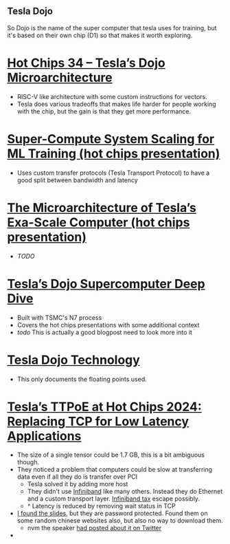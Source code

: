 ## Tesla Dojo
So Dojo is the name of the super computer that tesla uses for training, but it's based on their own chip (D1) so that makes it worth exploring.

# [Hot Chips 34 – Tesla’s Dojo Microarchitecture](https://chipsandcheese.com/2022/09/01/hot-chips-34-teslas-dojo-microarchitecture/)
- RISC-V like architecture with some custom instructions for vectors.
- Tesla does various tradeoffs that makes life harder for people working with the chip, but the gain is that they get more performance.

# [Super-Compute System Scaling for ML Training (hot chips presentation)](https://hc34.hotchips.org/assets/program/conference/day2/Machine%20Learning/Hotchip%20Dojo%20System%20v25.pdf)
- Uses custom transfer protocols (Tesla Transport Protocol) to have a good split between bandwidth and latency

# [The Microarchitecture of Tesla’s Exa-Scale Computer (hot chips presentation)](https://hc34.hotchips.org/assets/program/conference/day2/Machine%20Learning/HotChips_tesla_dojo_uarch.pdf)
- *TODO*

# [Tesla’s Dojo Supercomputer Deep Dive](https://web.archive.org/web/20221218050943/https://morethanmoore.substack.com/p/teslas-dojo-supercomputer-deep-dive)
- Built with TSMC's N7 process
- Covers the hot chips presentations with some additional context
- *todo* This is actually a good blogpost need to look more into it

# [Tesla Dojo Technology](https://cdn.motor1.com/pdf-files/535242876-tesla-dojo-technology.pdf)
- This only documents the floating points used. 

# [Tesla’s TTPoE at Hot Chips 2024: Replacing TCP for Low Latency Applications](https://chipsandcheese.com/2024/08/27/teslas-ttpoe-at-hot-chips-2024-replacing-tcp-for-low-latency-applications/)
- The size of a single tensor could be 1.7 GB, this is a bit ambiguous though.
- They noticed a problem that computers could be slow at transferring data even if all they do is transfer over PCI
  - Tesla solved it by adding more host
  - They didn't use [Infiniband](https://en.wikipedia.org/wiki/InfiniBand) like many others. Instead they do Ethernet and a custom transport layer. [Infiniband tax](https://news.ycombinator.com/item?id=41379866) escape possibly.
  - ^ Latency is reduced by removing wait status in TCP
- [I found the slides](https://hc2024.hotchips.org/assets/program/conference/day2/17_HC2024_Tesla_TTPoE_v5.pdf), but they are password protected. Found them on some random chinese websites also, but also no way to download them.
  - nvm the speaker [had posted about it on Twitter](https://x.com/divBy_zero/status/1830441307594174496)
- 
